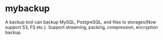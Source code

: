 # mybackup

A backup tool can backup MySQL, PostgreSQL, and files to storages(Now support S3, FS etc.). Support streaming, packing, compression, encryption backup.
